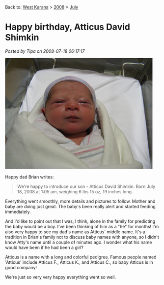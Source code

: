 Back to: [West Karana](/posts/westkarana.md) > [2008](/posts/2008/westkarana.md) > [July](./westkarana.md)
# Happy birthday, Atticus David Shimkin

*Posted by Tipa on 2008-07-18 06:17:17*

![](../../../uploads/2008/07/atticus.jpg "atticus")

Happy dad Brian writes:

> We're happy to introduce our son - Atticus David Shimkin. Born July 18, 2008 at 1:05 am, weighing 6 lbs 15 oz, 19 inches long.

Everything went smoothly, more details and pictures to follow. Mother and baby are doing just great. The baby's been really alert and started feeding immediately.



And I'd like to point out that I was, I think, alone in the family for predicting the baby would be a boy. I've been thinking of him as a "he" for months! I'm also very happy to see my dad's name as Atticus' middle name. It's a tradition in Brian's family not to discuss baby names with anyone, so I didn't know Atty's name until a couple of minutes ago. I wonder what his name would have been if he had been a girl?

Atticus is a name with a long and colorful pedigree. Famous people named 'Atticus' include Atticus F., Atticus K., and Atticus C., so baby Atticus is in good company!

We're just so very very happy everything went so well.

